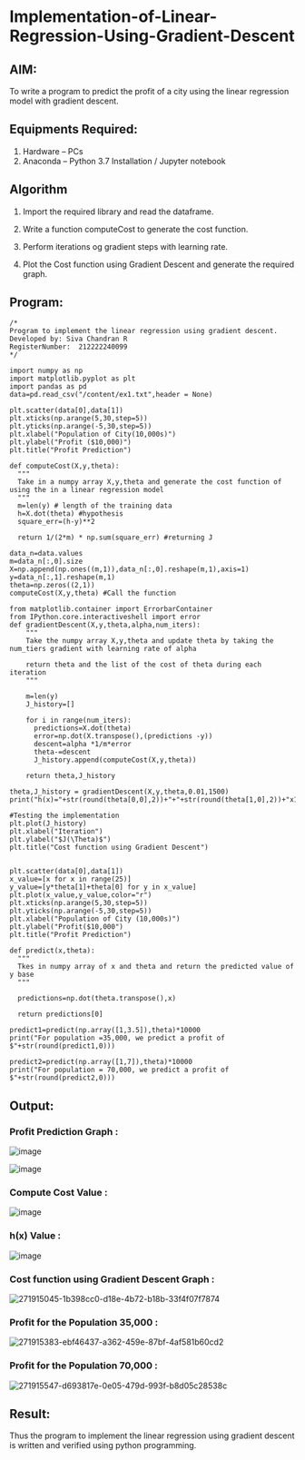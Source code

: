 # Implementation-of-Linear-Regression-Using-Gradient-Descent

## AIM:
To write a program to predict the profit of a city using the linear regression model with gradient descent.

## Equipments Required:
1. Hardware – PCs
2. Anaconda – Python 3.7 Installation / Jupyter notebook

## Algorithm
1. Import the required library and read the dataframe.

2. Write a function computeCost to generate the cost function.

3. Perform iterations og gradient steps with learning rate.

4. Plot the Cost function using Gradient Descent and generate the required graph.

## Program:
```
/*
Program to implement the linear regression using gradient descent.
Developed by: Siva Chandran R
RegisterNumber:  212222240099
*/
```
```
import numpy as np
import matplotlib.pyplot as plt
import pandas as pd
data=pd.read_csv("/content/ex1.txt",header = None)

plt.scatter(data[0],data[1])
plt.xticks(np.arange(5,30,step=5))
plt.yticks(np.arange(-5,30,step=5))
plt.xlabel("Population of City(10,000s)")
plt.ylabel("Profit ($10,000)")
plt.title("Profit Prediction")

def computeCost(X,y,theta):
  """
  Take in a numpy array X,y,theta and generate the cost function of using the in a linear regression model
  """
  m=len(y) # length of the training data
  h=X.dot(theta) #hypothesis
  square_err=(h-y)**2

  return 1/(2*m) * np.sum(square_err) #returning J

data_n=data.values
m=data_n[:,0].size
X=np.append(np.ones((m,1)),data_n[:,0].reshape(m,1),axis=1)
y=data_n[:,1].reshape(m,1)
theta=np.zeros((2,1))
computeCost(X,y,theta) #Call the function

from matplotlib.container import ErrorbarContainer
from IPython.core.interactiveshell import error
def gradientDescent(X,y,theta,alpha,num_iters):
    """
    Take the numpy array X,y,theta and update theta by taking the num_tiers gradient with learning rate of alpha

    return theta and the list of the cost of theta during each iteration
    """

    m=len(y)
    J_history=[]

    for i in range(num_iters):
      predictions=X.dot(theta)
      error=np.dot(X.transpose(),(predictions -y))
      descent=alpha *1/m*error
      theta-=descent
      J_history.append(computeCost(X,y,theta))

    return theta,J_history

theta,J_history = gradientDescent(X,y,theta,0.01,1500)
print("h(x)="+str(round(theta[0,0],2))+"+"+str(round(theta[1,0],2))+"x1")

#Testing the implementation
plt.plot(J_history)
plt.xlabel("Iteration")
plt.ylabel("$J(\Theta)$")
plt.title("Cost function using Gradient Descent")


plt.scatter(data[0],data[1])
x_value=[x for x in range(25)]
y_value=[y*theta[1]+theta[0] for y in x_value]
plt.plot(x_value,y_value,color="r")
plt.xticks(np.arange(5,30,step=5))
plt.yticks(np.arange(-5,30,step=5))
plt.xlabel("Population of City (10,000s)")
plt.ylabel("Profit($10,000")
plt.title("Profit Prediction")

def predict(x,theta):
  """
  Tkes in numpy array of x and theta and return the predicted value of y base
  """

  predictions=np.dot(theta.transpose(),x)

  return predictions[0]

predict1=predict(np.array([1,3.5]),theta)*10000
print("For population =35,000, we predict a profit of $"+str(round(predict1,0)))

predict2=predict(np.array([1,7]),theta)*10000
print("For population = 70,000, we predict a profit of $"+str(round(predict2,0)))
```

## Output:

### Profit Prediction Graph :

![image](https://github.com/SivaChandranR07/Implementation-of-Linear-Regression-Using-Gradient-Descent/assets/113497395/0e5f2cc7-87c5-4605-aa14-0f997b44ef0b)


![image](https://github.com/SivaChandranR07/Implementation-of-Linear-Regression-Using-Gradient-Descent/assets/113497395/c19e72df-c748-4f92-8b46-03ac1eb5a16e)

###  Compute Cost Value :

![image](https://github.com/SivaChandranR07/Implementation-of-Linear-Regression-Using-Gradient-Descent/assets/113497395/12c1e4e2-8bb0-43ff-844b-daf8e7ef2f40)

### h(x) Value :

![image](https://github.com/SivaChandranR07/Implementation-of-Linear-Regression-Using-Gradient-Descent/assets/113497395/676fce74-c2db-49b8-9d6b-862205eb08d9)

### Cost function using Gradient Descent Graph :

![271915045-1b398cc0-d18e-4b72-b18b-33f4f07f7874](https://github.com/SivaChandranR07/Implementation-of-Linear-Regression-Using-Gradient-Descent/assets/113497395/5d5a3c24-b0a9-4ea9-817d-27d589750cb6)

### Profit for the Population 35,000 :
![271915383-ebf46437-a362-459e-87bf-4af581b60cd2](https://github.com/SivaChandranR07/Implementation-of-Linear-Regression-Using-Gradient-Descent/assets/113497395/b883ed49-5020-47ab-a1da-6c07eb9c7350)

### Profit for the Population 70,000 :

![271915547-d693817e-0e05-479d-993f-b8d05c28538c](https://github.com/SivaChandranR07/Implementation-of-Linear-Regression-Using-Gradient-Descent/assets/113497395/1f168cbc-2891-49a2-b746-aa1df2a9374a)



## Result:
Thus the program to implement the linear regression using gradient descent is written and verified using python programming.
